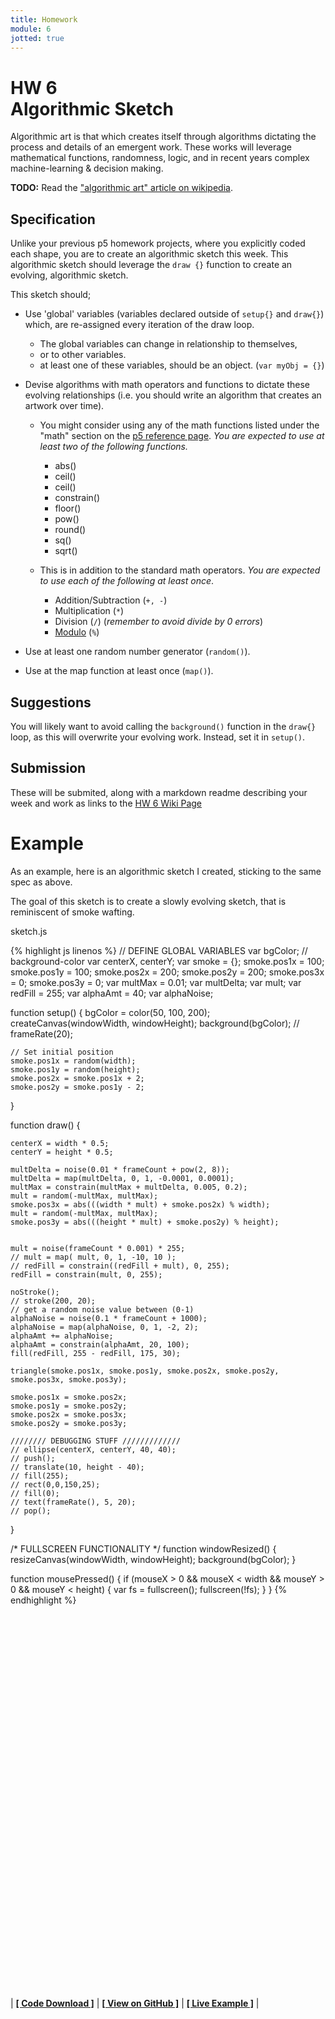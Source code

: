 ```yaml
---
title: Homework
module: 6
jotted: true
---
```


# HW 6<br>Algorithmic Sketch

Algorithmic art is that which creates itself through algorithms dictating the process and details of an emergent work. These works will leverage mathematical functions, randomness, logic, and in recent years complex machine-learning & decision making.

**TODO:** Read the ["algorithmic art" article on wikipedia](https://en.wikipedia.org/wiki/Algorithmic_art).

## Specification

Unlike your previous p5 homework projects, where you explicitly coded each shape, you are to create an algorithmic sketch this week. This algorithmic sketch should leverage the `draw {}` function to create an evolving, algorithmic sketch.

This sketch should;

- Use 'global' variables (variables declared outside of `setup{}` and `draw{}`) which, are re-assigned every iteration of the draw loop.

  - The global variables can change in relationship to themselves,
  - or to other variables.
  - at least one of these variables, should be an object. (`var myObj = {}`)

- Devise algorithms with math operators and functions to dictate these evolving relationships (i.e. you should write an algorithm that creates an artwork over time).

  - You might consider using any of the math functions listed under the "math" section on the [p5 reference page](https://p5js.org/reference/). _You are expected to use at least two of the following functions._

    - abs()
    - ceil()
    - ceil()
    - constrain()
    - floor()
    - pow()
    - round()
    - sq()
    - sqrt()

  - This is in addition to the standard math operators. _You are expected to use each of the following at least once_.

    - Addition/Subtraction (`+, -`)
    - Multiplication (`*`)
    - Division (`/`) (_remember to avoid divide by 0 errors_)
    - [Modulo](https://en.wikipedia.org/wiki/Modulo_operation) (`%`)

- Use at least one random number generator (`random()`).
- Use at the map function at least once (`map()`).

## Suggestions

You will likely want to avoid calling the `background()` function in the `draw{}` loop, as this will overwrite your evolving work. Instead, set it in `setup()`.

## Submission

These will be submited, along with a markdown readme describing your week and work as links to the [HW 6 Wiki Page](https://github.com/Montana-Media-Arts/120_CreativeCoding/wiki/HW-6)

# Example

As an example, here is an algorithmic sketch I created, sticking to the same spec as above.

The goal of this sketch is to create a slowly evolving sketch, that is reminiscent of smoke wafting.

<div id="code-heading">sketch.js</div>


{% highlight js linenos %}
// DEFINE GLOBAL VARIABLES
var bgColor; // background-color
var centerX, centerY;
var smoke = {};
smoke.pos1x = 100;
smoke.pos1y = 100;
smoke.pos2x = 200;
smoke.pos2y = 200;
smoke.pos3x = 0;
smoke.pos3y = 0;
var multMax = 0.01;
var multDelta;
var mult;
var redFill = 255;
var alphaAmt = 40;
var alphaNoise;


function setup() {
    bgColor = color(50, 100, 200);
    createCanvas(windowWidth, windowHeight);
    background(bgColor);
    // frameRate(20);

    // Set initial position
    smoke.pos1x = random(width);
    smoke.pos1y = random(height);
    smoke.pos2x = smoke.pos1x + 2;
    smoke.pos2y = smoke.pos1y - 2;
}


function draw() {

    centerX = width * 0.5;
    centerY = height * 0.5;

    multDelta = noise(0.01 * frameCount + pow(2, 8));
    multDelta = map(multDelta, 0, 1, -0.0001, 0.0001);
    multMax = constrain(multMax + multDelta, 0.005, 0.2);
    mult = random(-multMax, multMax);
    smoke.pos3x = abs(((width * mult) + smoke.pos2x) % width);
    mult = random(-multMax, multMax);
    smoke.pos3y = abs(((height * mult) + smoke.pos2y) % height);


    mult = noise(frameCount * 0.001) * 255;
    // mult = map( mult, 0, 1, -10, 10 );
    // redFill = constrain((redFill + mult), 0, 255);
    redFill = constrain(mult, 0, 255);

    noStroke();
    // stroke(200, 20);
    // get a random noise value between (0-1)
    alphaNoise = noise(0.1 * frameCount + 1000);
    alphaNoise = map(alphaNoise, 0, 1, -2, 2);
    alphaAmt += alphaNoise;
    alphaAmt = constrain(alphaAmt, 20, 100);
    fill(redFill, 255 - redFill, 175, 30);

    triangle(smoke.pos1x, smoke.pos1y, smoke.pos2x, smoke.pos2y, smoke.pos3x, smoke.pos3y);

    smoke.pos1x = smoke.pos2x;
    smoke.pos1y = smoke.pos2y;
    smoke.pos2x = smoke.pos3x;
    smoke.pos2y = smoke.pos3y;

    //////// DEBUGGING STUFF /////////////
    // ellipse(centerX, centerY, 40, 40);
    // push();
    // translate(10, height - 40);
    // fill(255);
    // rect(0,0,150,25);
    // fill(0);
    // text(frameRate(), 5, 20);
    // pop();
}



/* FULLSCREEN FUNCTIONALITY */
function windowResized() {
    resizeCanvas(windowWidth, windowHeight);
    background(bgColor);
}

function mousePressed() {
    if (mouseX > 0 && mouseX < width && mouseY > 0 && mouseY < height) {
        var fs = fullscreen();
        fullscreen(!fs);
    }
}
{% endhighlight %}


<div id="jotted-demo-1" class="jotted-theme-stacked" style="height:600px;"></div>

<script>
    new Jotted(document.querySelector("#jotted-demo-1"), {
    files: [
        {
            type: "js",
            hide: false,
            url:"https://raw.githubusercontent.com/Montana-Media-Arts/120_CreativeCoding/master/hwExamples/HW-6/sketch.js"
        },
        {
            type: "html",
            hide: true,
            url:"../../../p5_resources/index.html"
        }
    ],
    showBlank: false,
    showResult: true,
    plugins: [
        { name: 'ace', options: { "maxLines": 50 } },
        // { name: 'console', options: { autoClear: true } },
    ]
});
</script>

| [**[ Code Download ]**](https://github.com/Montana-Media-Arts/120_CreativeCoding/raw/master/hwExamples/HW-6/HW-6.zip) | [**[ View on GitHub ]**](https://github.com/Montana-Media-Arts/120_CreativeCoding/raw/master/hwExamples/HW-6/) | [**[ Live Example ]**](https://montana-media-arts.github.io/120_CreativeCoding/hwExamples/HW-6/) |
